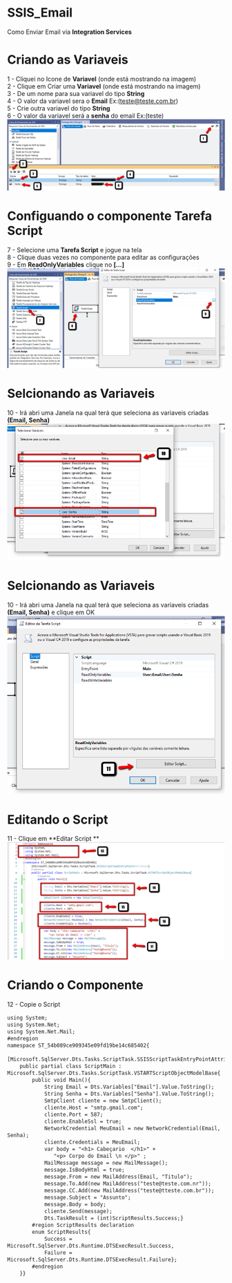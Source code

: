 # SSIS_Email
Como Enviar Email via **Integration Services**

# Criando as Variaveis 
1 - Cliquei no Icone de **Variavel** (onde está mostrando na imagem) <br />
2 - Clique em Criar uma **Variavel** (onde está mostrando na imagem) <br />
3 - De um nome para sua variavel do tipo **String** <br />
4 - O valor da variavel sera o **Email** Ex:(teste@teste.com.br) <br />
5 - Crie outra variavel  do tipo **String**  <br />
6 - O valor da variavel será a **senha** do email Ex:(teste)<br />
![alt text](https://github.com/Lmanoel1994/SSIS_Email/blob/master/pictures/1.png) <br />



# Configuando o componente Tarefa Script 
7 - Selecione uma **Tarefa Script** e jogue na tela <br />
8 - Clique duas vezes no componente para editar as configurações  <br />
9 - Em **ReadOnlyVariables** clique no **[...]** <br />
![alt text](https://github.com/Lmanoel1994/SSIS_Email/blob/master/pictures/2.png) <br />


# Selcionando as Variaveis 
10 -  Irá abri uma Janela na qual terá que seleciona as variaveis criadas **(Email, Senha)**
![alt text](https://github.com/Lmanoel1994/SSIS_Email/blob/master/pictures/3.png) <br />

# Selcionando as Variaveis 
10 -  Irá abri uma Janela na qual terá que seleciona as variaveis criadas **(Email, Senha)** e clique em OK
![alt text](https://github.com/Lmanoel1994/SSIS_Email/blob/master/pictures/4.png) <br />

# Editando o Script
11 - Clique em **Editar Script **
![alt text](https://github.com/Lmanoel1994/SSIS_Email/blob/master/pictures/5.png) <br />

# Criando o Componente 
12 - Copie o Script 
```
using System;
using System.Net;
using System.Net.Mail;
#endregion
namespace ST_54b089ce909345e09fd19be14c685402{
	[Microsoft.SqlServer.Dts.Tasks.ScriptTask.SSISScriptTaskEntryPointAttribute]
    public partial class ScriptMain : Microsoft.SqlServer.Dts.Tasks.ScriptTask.VSTARTScriptObjectModelBase{
        public void Main(){
            String Email = Dts.Variables["Email"].Value.ToString(); 
            String Senha = Dts.Variables["Senha"].Value.ToString(); 
            SmtpClient cliente = new SmtpClient();
            cliente.Host = "smtp.gmail.com";
            cliente.Port = 587; 
            cliente.EnableSsl = true;
            NetworkCredential MeuEmail = new NetworkCredential(Email, Senha);
            cliente.Credentials = MeuEmail;
            var body = "<h1> Cabeçario  </h1>" +  
               "<p> Corpo do Email \n </p>" ; 
            MailMessage message = new MailMessage();
            message.IsBodyHtml = true;
            message.From = new MailAddress(Email, "Titulo"); 
            message.To.Add(new MailAddress("teste@teste.com.nr"));
            message.CC.Add(new MailAddress("teste@tteste.com.br")); 
            message.Subject = "Assunto"; 
            message.Body = body;
            cliente.Send(message);
            Dts.TaskResult = (int)ScriptResults.Success;}
        #region ScriptResults declaration
        enum ScriptResults{
            Success = Microsoft.SqlServer.Dts.Runtime.DTSExecResult.Success,
            Failure = Microsoft.SqlServer.Dts.Runtime.DTSExecResult.Failure};
        #endregion
    }}
```




 

